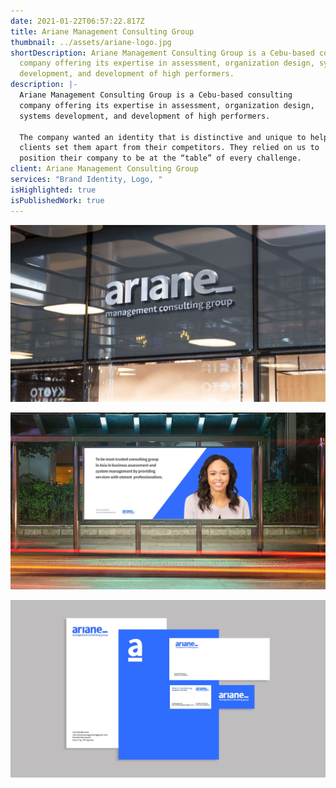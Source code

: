 ```yaml
---
date: 2021-01-22T06:57:22.817Z
title: Ariane Management Consulting Group
thumbnail: ../assets/ariane-logo.jpg
shortDescription: Ariane Management Consulting Group is a Cebu-based consulting
  company offering its expertise in assessment, organization design, systems
  development, and development of high performers.
description: |-
  Ariane Management Consulting Group is a Cebu-based consulting
  company offering its expertise in assessment, organization design,
  systems development, and development of high performers.

  The company wanted an identity that is distinctive and unique to help
  clients set them apart from their competitors. They relied on us to
  position their company to be at the “table” of every challenge.
client: Ariane Management Consulting Group
services: "Brand Identity, Logo, "
isHighlighted: true
isPublishedWork: true
---
```

![showcase](../assets/ariane-showcase.jpg)



![showcase 2](../assets/ariane-showcase2.jpg)



![showcase](../assets/ariane-showcase3.jpg)